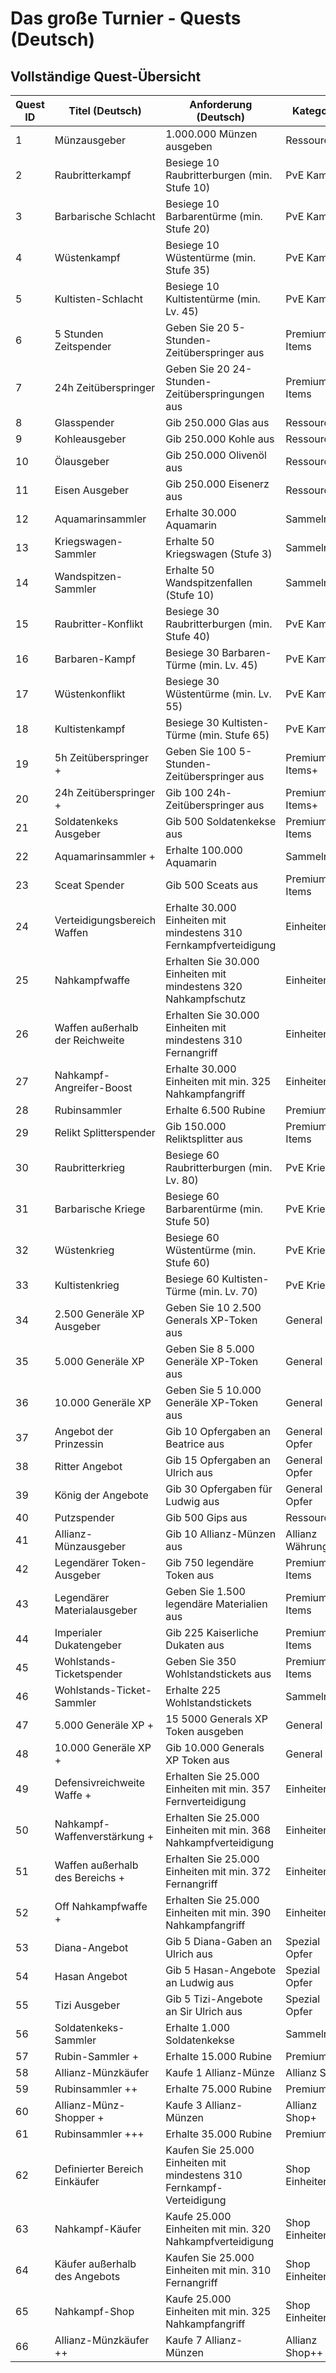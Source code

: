 # Das große Turnier - Quests (Deutsch)

## Vollständige Quest-Übersicht

| Quest ID | Titel (Deutsch) | Anforderung (Deutsch) | Kategorie |
|----------|-----------------|----------------------|-----------|
| 1 | Münzausgeber | 1.000.000 Münzen ausgeben | Ressourcen |
| 2 | Raubritterkampf | Besiege 10 Raubritterburgen (min. Stufe 10) | PvE Kampf |
| 3 | Barbarische Schlacht | Besiege 10 Barbarentürme (min. Stufe 20) | PvE Kampf |
| 4 | Wüstenkampf | Besiege 10 Wüstentürme (min. Stufe 35) | PvE Kampf |
| 5 | Kultisten-Schlacht | Besiege 10 Kultistentürme (min. Lv. 45) | PvE Kampf |
| 6 | 5 Stunden Zeitspender | Geben Sie 20 5-Stunden-Zeitüberspringer aus | Premium Items |
| 7 | 24h Zeitüberspringer | Geben Sie 20 24-Stunden-Zeitüberspringungen aus | Premium Items |
| 8 | Glasspender | Gib 250.000 Glas aus | Ressourcen |
| 9 | Kohleausgeber | Gib 250.000 Kohle aus | Ressourcen |
| 10 | Ölausgeber | Gib 250.000 Olivenöl aus | Ressourcen |
| 11 | Eisen Ausgeber | Gib 250.000 Eisenerz aus | Ressourcen |
| 12 | Aquamarinsammler | Erhalte 30.000 Aquamarin | Sammeln |
| 13 | Kriegswagen-Sammler | Erhalte 50 Kriegswagen (Stufe 3) | Sammeln |
| 14 | Wandspitzen-Sammler | Erhalte 50 Wandspitzenfallen (Stufe 10) | Sammeln |
| 15 | Raubritter-Konflikt | Besiege 30 Raubritterburgen (min. Stufe 40) | PvE Kampf+ |
| 16 | Barbaren-Kampf | Besiege 30 Barbaren-Türme (min. Lv. 45) | PvE Kampf+ |
| 17 | Wüstenkonflikt | Besiege 30 Wüstentürme (min. Lv. 55) | PvE Kampf+ |
| 18 | Kultistenkampf | Besiege 30 Kultisten-Türme (min. Stufe 65) | PvE Kampf+ |
| 19 | 5h Zeitüberspringer + | Geben Sie 100 5-Stunden-Zeitüberspringer aus | Premium Items+ |
| 20 | 24h Zeitüberspringer + | Gib 100 24h-Zeitüberspringer aus | Premium Items+ |
| 21 | Soldatenkeks Ausgeber | Gib 500 Soldatenkekse aus | Premium Items |
| 22 | Aquamarinsammler + | Erhalte 100.000 Aquamarin | Sammeln+ |
| 23 | Sceat Spender | Gib 500 Sceats aus | Premium Items |
| 24 | Verteidigungsbereich Waffen | Erhalte 30.000 Einheiten mit mindestens 310 Fernkampfverteidigung | Einheiten |
| 25 | Nahkampfwaffe | Erhalten Sie 30.000 Einheiten mit mindestens 320 Nahkampfschutz | Einheiten |
| 26 | Waffen außerhalb der Reichweite | Erhalten Sie 30.000 Einheiten mit mindestens 310 Fernangriff | Einheiten |
| 27 | Nahkampf-Angreifer-Boost | Erhalte 30.000 Einheiten mit min. 325 Nahkampfangriff | Einheiten |
| 28 | Rubinsammler | Erhalte 6.500 Rubine | Premium |
| 29 | Relikt Splitterspender | Gib 150.000 Reliktsplitter aus | Premium Items |
| 30 | Raubritterkrieg | Besiege 60 Raubritterburgen (min. Lv. 80) | PvE Krieg |
| 31 | Barbarische Kriege | Besiege 60 Barbarentürme (min. Stufe 50) | PvE Krieg |
| 32 | Wüstenkrieg | Besiege 60 Wüstentürme (min. Stufe 60) | PvE Krieg |
| 33 | Kultistenkrieg | Besiege 60 Kultisten-Türme (min. Lv. 70) | PvE Krieg |
| 34 | 2.500 Generäle XP Ausgeber | Geben Sie 10 2.500 Generals XP-Token aus | General XP |
| 35 | 5.000 Generäle XP | Geben Sie 8 5.000 Generäle XP-Token aus | General XP |
| 36 | 10.000 Generäle XP | Geben Sie 5 10.000 Generäle XP-Token aus | General XP |
| 37 | Angebot der Prinzessin | Gib 10 Opfergaben an Beatrice aus | General Opfer |
| 38 | Ritter Angebot | Gib 15 Opfergaben an Ulrich aus | General Opfer |
| 39 | König der Angebote | Gib 30 Opfergaben für Ludwig aus | General Opfer |
| 40 | Putzspender | Gib 500 Gips aus | Ressourcen |
| 41 | Allianz-Münzausgeber | Gib 10 Allianz-Münzen aus | Allianz Währung |
| 42 | Legendärer Token-Ausgeber | Gib 750 legendäre Token aus | Premium Items |
| 43 | Legendärer Materialausgeber | Geben Sie 1.500 legendäre Materialien aus | Premium Items |
| 44 | Imperialer Dukatengeber | Gib 225 Kaiserliche Dukaten aus | Premium Items |
| 45 | Wohlstands-Ticketspender | Geben Sie 350 Wohlstandstickets aus | Premium Items |
| 46 | Wohlstands-Ticket-Sammler | Erhalte 225 Wohlstandstickets | Sammeln |
| 47 | 5.000 Generäle XP + | 15 5000 Generals XP Token ausgeben | General XP+ |
| 48 | 10.000 Generäle XP + | Gib 10.000 Generals XP Token aus | General XP+ |
| 49 | Defensivreichweite Waffe + | Erhalten Sie 25.000 Einheiten mit min. 357 Fernverteidigung | Einheiten+ |
| 50 | Nahkampf-Waffenverstärkung + | Erhalten Sie 25.000 Einheiten mit min. 368 Nahkampfverteidigung | Einheiten+ |
| 51 | Waffen außerhalb des Bereichs + | Erhalten Sie 25.000 Einheiten mit min. 372 Fernangriff | Einheiten+ |
| 52 | Off Nahkampfwaffe + | Erhalten Sie 25.000 Einheiten mit min. 390 Nahkampfangriff | Einheiten+ |
| 53 | Diana-Angebot | Gib 5 Diana-Gaben an Ulrich aus | Spezial Opfer |
| 54 | Hasan Angebot | Gib 5 Hasan-Angebote an Ludwig aus | Spezial Opfer |
| 55 | Tizi Ausgeber | Gib 5 Tizi-Angebote an Sir Ulrich aus | Spezial Opfer |
| 56 | Soldatenkeks-Sammler | Erhalte 1.000 Soldatenkekse | Sammeln |
| 57 | Rubin-Sammler + | Erhalte 15.000 Rubine | Premium+ |
| 58 | Allianz-Münzkäufer | Kaufe 1 Allianz-Münze | Allianz Shop |
| 59 | Rubinsammler ++ | Erhalte 75.000 Rubine | Premium++ |
| 60 | Allianz-Münz-Shopper + | Kaufe 3 Allianz-Münzen | Allianz Shop+ |
| 61 | Rubinsammler +++ | Erhalte 35.000 Rubine | Premium+++ |
| 62 | Definierter Bereich Einkäufer | Kaufen Sie 25.000 Einheiten mit mindestens 310 Fernkampf-Verteidigung | Shop Einheiten |
| 63 | Nahkampf-Käufer | Kaufe 25.000 Einheiten mit min. 320 Nahkampfverteidigung | Shop Einheiten |
| 64 | Käufer außerhalb des Angebots | Kaufen Sie 25.000 Einheiten mit min. 310 Fernangriff | Shop Einheiten |
| 65 | Nahkampf-Shop | Kaufe 25.000 Einheiten mit min. 325 Nahkampfangriff | Shop Einheiten |
| 66 | Allianz-Münzkäufer ++ | Kaufe 7 Allianz-Münzen | Allianz Shop++ |
